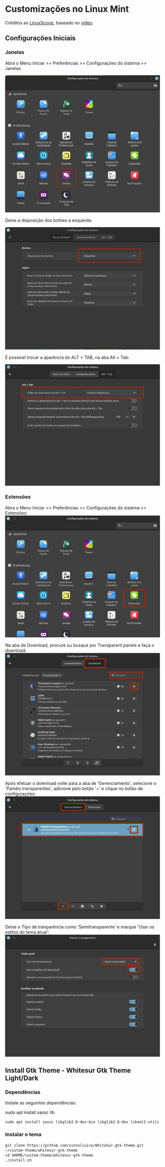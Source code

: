 # Customizações no Linux Mint

Créditos ao [LinuxScoop](https://www.youtube.com/c/LinuxScoop), baseado no [vídeo](https://www.youtube.com/watch?v=DMs7DX3Um9E).

## Configurações Iniciais

### Janelas

Abra o Menu Iniciar >> Preferências >> Configurações do sistema >> Janelas

![](assets/img/clm-001.png)

Deixe a disposição dos botões a esquerda:

![](assets/img/clm-002.png)

É possível trocar a aparência do ALT + TAB, na aba Alt + Tab:

![](assets/img/clm-003.png)

### Extensões

Abra o Menu Iniciar >> Preferências >> Configurações do sistema >> Extensões:
![](assets/img/clm-004.png)

Na aba de Download, procure ou busque por Transparent panels e faça o download:
![](assets/img/clm-005.png)

Após efetuar o download volte para a aba de 'Gerenciamento', selecione o 'Painéis transparentes', adicione pelo botão '+' e clique no botão de configurações:
![](assets/img/clm-006.png)

Deixe o Tipo de tranparência como 'Semitransparente' e marque 'Usar os estilos do tema atual':
![](assets/img/clm-007.png)

## Install Gtk Theme - Whitesur Gtk Theme Light/Dark

### Dependências
Instale as seguintes dependências:

sudo apt install sassc lib

```
sudo apt install sassc libglib2.0-dev-bin libglib2.0-dev libxml2-utils
```

### Instalar o tema
```
git clone https://github.com/vinceliuice/WhiteSur-gtk-theme.git ~/custom-theme/whitesur-gtk-theme
cd $HOME/custom-theme/whitesur-gtk-theme
./install.sh
```

